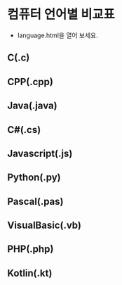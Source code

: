 ﻿# 컴퓨터 언어별 비교표
- language.html을 열어 보세요.  
## C(.c)
## CPP(.cpp)
## Java(.java)
## C#(.cs)
## Javascript(.js)
## Python(.py)
## Pascal(.pas)
## VisualBasic(.vb)
## PHP(.php)
## Kotlin(.kt)
